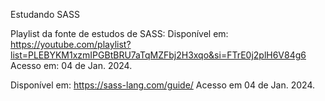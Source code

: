 Estudando SASS

Playlist da fonte de estudos de SASS:
Disponível em: https://youtube.com/playlist?list=PLEBYKM1xzmIPGBtBRU7aTqMZFbj2H3xqo&si=FTrE0j2plH6V84g6 Acesso em: 04 de Jan. 2024.

Disponível em: https://sass-lang.com/guide/ Acesso em 04 de Jan. 2024.
